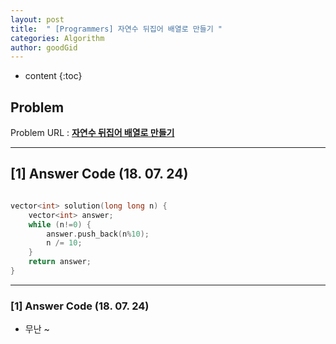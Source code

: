 ```yaml
---
layout: post
title:  " [Programmers] 자연수 뒤집어 배열로 만들기 "
categories: Algorithm
author: goodGid
---
```

* content
{:toc}


## Problem 
Problem URL : **[자연수 뒤집어 배열로 만들기](https://programmers.co.kr/learn/courses/30/lessons/12932)**

---

## [1] Answer Code (18. 07. 24)

``` cpp

vector<int> solution(long long n) {
    vector<int> answer;
    while (n!=0) {
        answer.push_back(n%10);
        n /= 10;
    }
    return answer;
}

```

---

### [1] Answer Code (18. 07. 24)

* 무난 ~ 
